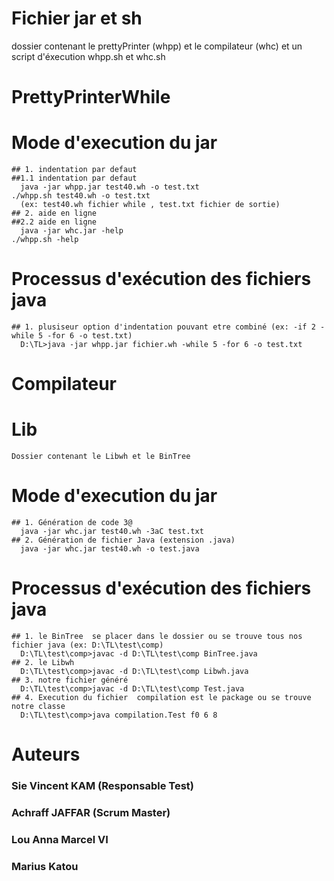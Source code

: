 # Fichier jar et sh
  dossier contenant le prettyPrinter (whpp) et le compilateur (whc) et un script d'éxecution whpp.sh et whc.sh
  
# PrettyPrinterWhile

  # Mode d'execution du jar
    ## 1. indentation par defaut                                       ##1.1 indentation par defaut
      java -jar whpp.jar test40.wh -o test.txt                           ./whpp.sh test40.wh -o test.txt
      (ex: test40.wh fichier while , test.txt fichier de sortie)
    ## 2. aide en ligne                                                ##2.2 aide en ligne
      java -jar whc.jar -help                                            ./whpp.sh -help
      
  # Processus d'exécution des fichiers java
    ## 1. plusiseur option d'indentation pouvant etre combiné (ex: -if 2 -while 5 -for 6 -o test.txt)
      D:\TL>java -jar whpp.jar fichier.wh -while 5 -for 6 -o test.txt     

# Compilateur

  # Lib
    Dossier contenant le Libwh et le BinTree
  # Mode d'execution du jar
    ## 1. Génération de code 3@
      java -jar whc.jar test40.wh -3aC test.txt
    ## 2. Génération de fichier Java (extension .java)
      java -jar whc.jar test40.wh -o test.java
      
  # Processus d'exécution des fichiers java
    ## 1. le BinTree  se placer dans le dossier ou se trouve tous nos fichier java (ex: D:\TL\test\comp)
      D:\TL\test\comp>javac -d D:\TL\test\comp BinTree.java
    ## 2. le Libwh 
      D:\TL\test\comp>javac -d D:\TL\test\comp Libwh.java
    ## 3. notre fichier généré
      D:\TL\test\comp>javac -d D:\TL\test\comp Test.java
    ## 4. Execution du fichier  compilation est le package ou se trouve notre classe
      D:\TL\test\comp>java compilation.Test f0 6 8     
# Auteurs
  ### Sie Vincent KAM (Responsable Test) 
  ### Achraff JAFFAR (Scrum Master)
  ### Lou Anna Marcel VI
  ### Marius Katou 
